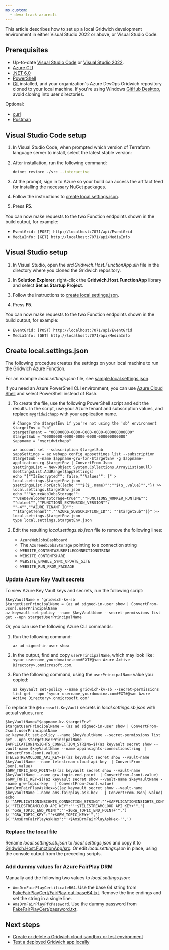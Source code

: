```yaml
---
ms.custom:
  - devx-track-azurecli
---
```

This article describes how to set up a local Gridwich development environment in either Visual Studio 2022 or above, or Visual Studio Code.

## Prerequisites

- Up-to-date [Visual Studio Code](https://code.visualstudio.com/) or [Visual Studio 2022](https://visualstudio.microsoft.com/downloads/).
- [Azure CLI](/cli/azure/install-azure-cli)
- [.NET 6.0](https://dotnet.microsoft.com/download/dotnet/6.0)
- [PowerShell](/powershell/scripting/overview)
- [Git](https://git-scm.com/downloads) installed, and your organization's Azure DevOps Gridwich repository cloned to your local machine. If you're using Windows [GitHub Desktop](https://desktop.github.com/), avoid cloning into user directories.

Optional:

- [curl](https://curl.haxx.se/)
- [Postman](https://www.postman.com/)

## Visual Studio Code setup

1. In Visual Studio Code, when prompted which version of Terraform language server to install, select the latest stable version:

1. After installation, run the following command:

   ```bash
   dotnet restore ./src --interactive
   ```

1. At the prompt, sign in to Azure so your build can access the artifact feed for installing the necessary NuGet packages.

1. Follow the instructions to [create local.settings.json](#create-localsettingsjson).

1. Press **F5**.

You can now make requests to the two Function endpoints shown in the build output, for example:

- `EventGrid: [POST] http://localhost:7071/api/EventGrid`
- `MediaInfo: [GET] http://localhost:7071/api/MediaInfo`

## Visual Studio setup

1. In Visual Studio, open the *src\Gridwich.Host.FunctionApp.sln* file in the directory where you cloned the Gridwich repository.

1. In **Solution Explorer**, right-click the **Gridwich.Host.FunctionApp** library and select **Set as Startup Project**.

1. Follow the instructions to [create local.settings.json](#create-localsettingsjson).

1. Press **F5**.

You can now make requests to the two Function endpoints shown in the build output, for example:

- `EventGrid: [POST] http://localhost:7071/api/EventGrid`
- `MediaInfo: [GET] http://localhost:7071/api/MediaInfo`

## Create local.settings.json

The following procedure creates the settings on your local machine to run the Gridwich Azure Function.

For an example *local.settings.json* file, see [sample.local.settings.json](https://github.com/mspnp/gridwich/blob/main/src/Gridwich.Host.FunctionApp/src/sample.local.settings.json).

If you need an Azure PowerShell CLI environment, you can use [Azure Cloud Shell](https://shell.azure.com) and select PowerShell instead of Bash.

1. To create the file, use the following PowerShell script and edit the results. In the script, use your Azure tenant and subscription values, and replace `mygridwichapp` with your application name.

   ```azurepowershell
   # Change the $targetEnv if you're not using the 'sb' environment
   $targetEnv = "sb"
   $targetTenant = "00000000-0000-0000-0000-000000000000"
   $targetSub = "00000000-0000-0000-0000-000000000000"
   $appname = "mygridwichapp"

   az account set --subscription $targetSub
   $appSettings = az webapp config appsettings list --subscription $targetSub --name $appname-grw-fxn-$targetEnv -g $appname-application-rg-$targetEnv | ConvertFrom-Json
   $settingsList = New-Object System.Collections.ArrayList($null)
   $settingsList.AddRange($appSettings)
   echo "{""IsEncrypted"": false,""Values"": {" > local.settings.$targetEnv.json
   $settingsList.ForEach({echo """$($_.name)"":""$($_.value)"","}) >> local.settings.$targetEnv.json
   echo """AzureWebJobsStorage"": ""UseDevelopmentStorage=true"",""FUNCTIONS_WORKER_RUNTIME"": ""dotnet"",""FUNCTIONS_EXTENSION_VERSION"": ""~4"",""AZURE_TENANT_ID"": ""$targetTenant"",""AZURE_SUBSCRIPTION_ID"": ""$targetSub""}}" >> local.settings.$targetEnv.json
   type local.settings.$targetEnv.json
   ```

1. Edit the resulting *local.settings.sb.json* file to remove the following lines:

   - `AzureWebJobsDashboard`
   - The `AzureWebJobsStorage` pointing to a connection string
   - `WEBSITE_CONTENTAZUREFILECONNECTIONSTRING`
   - `WEBSITE_CONTENTSHARE`
   - `WEBSITE_ENABLE_SYNC_UPDATE_SITE`
   - `WEBSITE_RUN_FROM_PACKAGE`

### Update Azure Key Vault secrets

To view Azure Key Vault keys and secrets, run the following script:

```azurepowershell
$keyVaultName = 'gridwich-kv-sb'
$targetUserPrincipalName = (az ad signed-in-user show | ConvertFrom-Json).userPrincipalName
az keyvault set-policy --name $keyVaultName --secret-permissions list get --upn $targetUserPrincipalName
```

Or, you can use the following Azure CLI commands:

1. Run the following command:

   ```azurecli
   az ad signed-in-user show
   ```

1. In the output, find and copy `userPrincipalName`, which may look like: `<your username_yourdomain>.com#EXT#@<an Azure Active Directory>.onmicrosoft.com`.

1. Run the following command, using the `userPrincipalName` value you copied:

   ```azurecli
   az keyvault set-policy --name gridwich-kv-sb --secret-permissions list get --upn "<your username_yourdomain>.com#EXT#@<an Azure Active Directory>.onmicrosoft.com"
   ```

To replace the `@Microsoft.KeyVault` secrets in *local.settings.sb.json* with actual values, run:

```azurepowershell
$keyVaultName="$appname-kv-$targetEnv"
$targetUserPrincipalName = (az ad signed-in-user show | ConvertFrom-Json).userPrincipalName
az keyvault set-policy --name $keyVaultName --secret-permissions list get --upn $targetUserPrincipalName
$APPLICATIONINSIGHTS_CONNECTION_STRING=$((az keyvault secret show --vault-name $keyVaultName --name appinsights-connectionstring  | ConvertFrom-Json).value)
$TELESTREAMCLOUD_API_KEY=$((az keyvault secret show --vault-name $keyVaultName --name telestream-cloud-api-key  | ConvertFrom-Json).value)
$GRW_TOPIC_END_POINT=$((az keyvault secret show --vault-name $keyVaultName --name grw-topic-end-point  | ConvertFrom-Json).value)
$GRW_TOPIC_KEY=$((az keyvault secret show --vault-name $keyVaultName --name grw-topic-key   | ConvertFrom-Json).value)
$AmsDrmFairPlayAskHex=$((az keyvault secret show --vault-name $keyVaultName --name ams-fairplay-ask-hex   | ConvertFrom-Json).value)
echo $('"APPLICATIONINSIGHTS_CONNECTION_STRING":"'+$APPLICATIONINSIGHTS_CONNECTION_STRING+'",') $('"TELESTREAMCLOUD_API_KEY":"'+$TELESTREAMCLOUD_API_KEY+'",') $('"GRW_TOPIC_END_POINT":"'+$GRW_TOPIC_END_POINT+'",') $('"GRW_TOPIC_KEY":"'+$GRW_TOPIC_KEY+'",') $('"AmsDrmFairPlayAskHex":"'+$AmsDrmFairPlayAskHex+'",')
```

### Replace the local file

Rename *local.settings.sb.json* to *local.settings.json* and copy it to [Gridwich.Host.FunctionApp/src](https://github.com/mspnp/gridwich/tree/main/src/Gridwich.Host.FunctionApp/src). Or edit *local.settings.json* in place, using the console output from the preceding scripts.

### Add dummy values for Azure FairPlay DRM

Manually add the following two values to *local.settings.json*:

- `AmsDrmFairPlayCertificateB64`. Use the base 64 string from [FakeFairPlayCert/FairPlay-out-base64.txt](https://github.com/mspnp/gridwich/blob/main/src/Gridwich.SagaParticipants.Publication.MediaServicesV3/tests/FakeFairPlayCert/FairPlay-out-base64.txt). Remove the line endings and set the string in a single line.
- `AmsDrmFairPlayPfxPassword`. Use the dummy password from [FakeFairPlayCert/password.txt](https://github.com/mspnp/gridwich/blob/main/src/Gridwich.SagaParticipants.Publication.MediaServicesV3/tests/FakeFairPlayCert/password.txt).

## Next steps

- [Create or delete a Gridwich cloud sandbox or test environment](create-delete-cloud-environment.yml)
- [Test a deployed Gridwich app locally](test-encoding.yml#how-to-test-gridwich-projects-locally)
